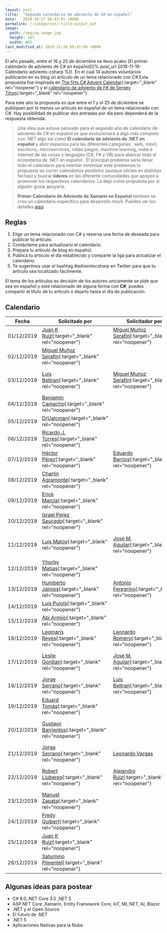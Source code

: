 ```yaml
---
layout: post
title:  "Segundo calendario de adviento de C# en español"
date:   2019-10-27 00:43:01 +0000
permalink: /:categories/:title:output_ext
image:
  path: /img/og-image.jpg
  height: 347
  width: 663
last_modified_at: 2019-11-20 09:45:00 +0000
---
```


El año pasado, entre el 16 y 25 de diciembre se llevo acabo [El primer calendario de adviento de C# en español]({% post_url 2018-11-16-Calendario-adviento-csharp %}). En el cual 14 autores voluntarios publicarón en su blog un articulo de un tema relacionado con C#.Esta propuesta fue inspirada en [The firts C# Advent Calendar](https://crosscuttingconcerns.com/The-First-C-Advent-Calendar){:target="_blank" rel="noopener"} y el [calendario de adviento de F# de Sergey Tihon](https://sergeytihon.com/2018/10/22/f-advent-calendar-in-english-2018/){:target="_blank" rel="noopener"}.

Para este año la propuesta es que entre el 1 y el 25 de diciembre se publiquen por lo menos un artículo en español de un tema relacionado con C#. Hay posibilidad de publicar dos entradas por día pero dependerá de la respuesta obtenida.

> Una idea que estuve pensado para el segundo año de calendario de adviento de C# en español es que evolucionará a algo más completo con .NET algo así como **El calendario de adviento de .NET en español** y abrir espacios para las diferentes categorías : web, móvil, escritorio, microservicios, video juegos, machine learning, nube e internet de las cosas y lenguajes (C#, F# y VB) para abarcar todo el ecosistema de .NET en español . El principal problema seria llenar todo el calendario para intentar minimizar este problemas lo propuesta es correr _calendarios paralelos_ (aunque inicien en distintas fechas) y buscar **lideres** en las diferente comunidades que apoyen a promover los respectivos calendarios. La dejo como propuesta por si alguien gusta apoyarla.

> **Primer Calendario de Adviento de Xamarin en Español** tambien se creo un calendario especifico para desarrollo movil. Puedes ver los detalles [aquí](https://www.luisbeltran.mx/2019/11/06/primer-calendario-de-adviento-de-xamarin-en-espanol/)

## Reglas

1. Elige un tema relacionado con C# y reserva una fecha de deseada para publicar tú artículo.
2. Contácteme para actualizarlo el calendario.
3. Prepara tu artículo de blog en español.
4. Publica tu artículo el día establecido y comparte la liga para actualizar el calendario.
5. Te sugerimos usar el hashtag _#advientocsharp_ en Twitter para que tu articulo sea localizado fácilmente.

El tema de los artículos es decisión de los autores unicamente se pide que sea en español y este relacionado de alguna forma con **C#**, puedes compartir el título de tu articulo o dejarlo hasta el día de publicación.

## Calendario

| Fecha         | Solicitado por| Solicitador por |   Blog 1       |  Blog 2 |
| ------------- | ------------- | -------------   |----------------|---------|
|01/12/2019|[Juan K Ruiz](https://twitter.com/JuanKRuiz){:target="_blank" rel="noopener"}|[Miguel Muñoz Serafín](https://twitter.com/msmdotnet){:target="_blank" rel="noopener"}|[C# - la palabra clave volatile](https://dev.to/juankruiz/c-la-palabra-clave-volatile-2ib4)|[Control de versiones del lenguaje C# 8](https://www.youtube.com/watch?reload=9&v=iaTHd2RW7MQ)|
|02/12/2019|[Miguel Muñoz Serafín](https://twitter.com/msmdotnet){:target="_blank" rel="noopener"} | |[Miembros de Interface predeterminados](https://www.youtube.com/watch?v=INAdnkM3MP8)||
|03/12/2019|[Luis Beltran](https://twitter.com/darkicebeam){:target="_blank" rel="noopener"}|[Miguel Muñoz Serafín](https://twitter.com/msmdotnet){:target="_blank" rel="noopener"}|[Construyendo un Sistema de Recomendaciones con C# y ML .NET](https://www.luisbeltran.mx/2019/12/03/construyendo-un-sistema-de-recomendaciones-con-c-y-ml-net/)|[Miembros de Interface predeterminados - 2a Parte](https://www.youtube.com/watch?v=3t5yBzpdXn8)|
|   04/12/2019  |[Benjamin Camacho](https://twitter.com/jbenjamincc){:target="_blank" rel="noopener"}||[Introducción a ASP.NET Core Identity](https://aspnetcoremaster.com/asp-net-core-identity.html)||
|   05/12/2019  |[DrUalcman](https://twitter.com/aprenDprogramar){:target="_blank" rel="noopener"}|                 |                |         |
|   06/12/2019  |[Ricardo J. Torres](https://twitter.com/richard_towers_){:target="_blank" rel="noopener"}|                 |El poder de .NET y Angular|         |
|   07/12/2019  |[Héctor Pérez](https://twitter.com/hprez){:target="_blank" rel="noopener"}|[Eduardo Barrios](#){:target="_blank" rel="noopener"}|                |         |
|   08/12/2019  |[Charlin Agramonte](https://twitter.com/Chard003){:target="_blank" rel="noopener"}|                 |                |         |
|   09/12/2019  |[Erick Marcia](https://twitter.com/EMarcia14){:target="_blank" rel="noopener"}|                 |                |         |
|   10/12/2019  |[Israel Perez Saucedo](https://twitter.com/pesimx87){:target="_blank" rel="noopener"}|                 |                |         |
|   11/12/2019  |[Luis Matos](https://twitter.com/luismatosluna){:target="_blank" rel="noopener"}|[José M. Aguilar](https://twitter.com/jmaguilar){:target="_blank" rel="noopener"}|                |Streaming unidireccional con GRPC en ASP.NET Core|
|   12/12/2019  |[Yhorby Matias](https://twitter.com/yhorbymatias){:target="_blank" rel="noopener"}                 |                |         |
|   13/12/2019  |[Humberto Jaimes](https://twitter.com/HJaimesDev){:target="_blank" rel="noopener"}|[Antonio Feregrino](https://twitter.com/io_exception){:target="_blank" rel="noopener"}|                |         |
|   14/12/2019  |[Luis Pujols](https://twitter.com/pujolsluis1){:target="_blank" rel="noopener"}|                 |                |         |
|   15/12/2019  |[Abi Armijo](https://twitter.com/apis3445){:target="_blank" rel="noopener"}|                 |xunit con .NET Core|         |
|   16/12/2019  |[Leomaris Reyes](https://twitter.com/LeomarisReyes11){:target="_blank" rel="noopener"}|[Leonardo Romero](https://twitter.com/micnick){:target="_blank" rel="noopener"}|                |         |
|   17/12/2019  |[Leslie Gordian](https://twitter.com/LeslieGordian17){:target="_blank" rel="noopener"}|[José M. Aguilar](https://twitter.com/jmaguilar){:target="_blank" rel="noopener"}|                |Streaming bidireccional con GRPC en ASP.NET Core|
|   18/12/2019  |[Jorge Serrano](https://twitter.com/J0rgeSerran0){:target="_blank" rel="noopener"}|[Luis Beltran](https://twitter.com/darkicebeam){:target="_blank" rel="noopener"}|                |Explorando el API de Anomaly Detector|
|   19/12/2019  |[Eduard Tomàs](https://twitter.com/eiximenis){:target="_blank" rel="noopener"}|                 |                |         |
|   20/12/2019  |[Gustavo Barrientos](https://twitter.com/tavobarrientos){:target="_blank" rel="noopener"}|                 |Entity Framework Core y si se puede algo de Azure DevOps|         |
|   21/12/2019  |[Jorge Serrano](https://twitter.com/J0rgeSerran0){:target="_blank" rel="noopener"}|[Leonardo Vargas](https://twitter.com/lvbernal)|                |         |
|   22/12/2019  |[Robert Lluberes](https://twitter.com/robertlluberes){:target="_blank" rel="noopener"}|[Alejandro Ruiz](https://twitter.com/alejandroruizva){:target="_blank" rel="noopener"}|Como registrar cada paso de tu aplicación con Log4Net|         |
|   23/12/2019  |[Manuel Zapata](https://twitter.com/ManuelZapata){:target="_blank" rel="noopener"}|                 |                |         |
|   24/12/2019  |[Fredy Guibert](https://twitter.com/fredyfx){:target="_blank" rel="noopener"}|                 |                |         |
|   25/12/2019  |[Juan K Ruiz](https://twitter.com/JuanKRuiz){:target="_blank" rel="noopener"}|                 |                |         |
|   26/12/2019  |[Saturnino Pimentel](https://twitter.com/SaturPimentel){:target="_blank" rel="noopener"}|                 |                |         |

## Algunas ideas para postear

* C# 8.0,.NET Core 3.0 ,NET 5
* ASP.NET Core ,Xamarin, Entity Framework Core, IoT, ML.NET, AI, Blazor
* .NET y el Open Source.
* El futuro de .NET
* .NET 5
* Aplicaciones Nativas para la Nube
